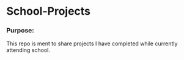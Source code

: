 # School-Projects

<h3>Purpose:</h3>

<p>This repo is ment to share projects I have completed while currently attending school.</p>
